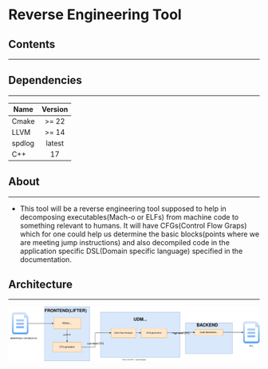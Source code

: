 #  **Reverse Engineering Tool**

## **Contents**
-----------------------

## Dependencies
-----------------------

| **Name** | **Version** |
| --- | :---: |
| Cmake | >= 22  |
| LLVM | >= 14  |
| spdlog | latest  |
| C++ | 17 |


## **About**
-----------------------
- This tool will be a reverse engineering tool supposed to help in decomposing
executables(Mach-o or ELFs) from machine code to something relevant to humans.
It will have CFGs(Control Flow Graps) which for one could help us determine the 
basic blocks(points where we are meeting jump instructions) and also decompiled
code in the application specific DSL(Domain specific language) specified in the documentation.


## **Architecture**
-----------------------

![Architecture](decompiler/documents/architecture.svg)